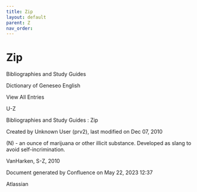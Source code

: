 ```yaml
---
title: Zip
layout: default
parent: Z
nav_order:
---
```


# Zip

Bibliographies and Study Guides

Dictionary of Geneseo English

View All Entries

U-Z

Bibliographies and Study Guides : Zip

Created by  Unknown User (prv2), last modified on Dec 07, 2010

(N) - an ounce of marijuana or other illicit substance. Developed as slang to avoid self-incrimination.

VanHarken, S-Z, 2010

Document generated by Confluence on May 22, 2023 12:37

Atlassian
